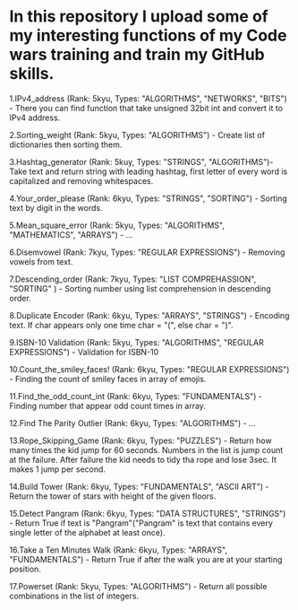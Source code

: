 # In this repository I upload some of my interesting functions of my Code wars training and train my GitHub skills.

1.IPv4_address (Rank: 5kyu, Types: "ALGORITHMS", "NETWORKS", "BITS") - 
    There you can find function that take unsigned 32bit int and convert it to IPv4 address.

2.Sorting_weight (Rank: 5kyu, Types: "ALGORITHMS") - Create list of dictionaries then sorting them.

3.Hashtag_generator (Rank: 5kuy, Types: "STRINGS", "ALGORITHMS")- Take text and return string with leading hashtag,
first letter of every word is capitalized and removing whitespaces.

4.Your_order_please (Rank: 6kyu, Types: "STRINGS", "SORTING") - Sorting text by digit in the words.

5.Mean_square_error (Rank: 5kyu, Types: "ALGORITHMS", "MATHEMATICS", "ARRAYS") - ...

6.Disemvowel (Rank: 7kyu, Types: "REGULAR EXPRESSIONS") - Removing vowels from text.

7.Descending_order (Rank: 7kyu, Types: "LIST COMPREHASSION", "SORTING" ) -
    Sorting number using list comprehension in descending order.

8.Duplicate Encoder (Rank: 6kyu, Types: "ARRAYS", "STRINGS") - 
    Encoding text. If char appears only one time char = "(", else char = ")".

9.ISBN-10 Validation (Rank: 5kyu, Types: "ALGORITHMS", "REGULAR EXPRESSIONS") - Validation for ISBN-10

10.Count_the_smiley_faces! (Rank: 6kyu, Types: "REGULAR EXPRESSIONS") - 
    Finding the count of smiley faces in array of emojis.

11.Find_the_odd_count_int (Rank: 6kyu, Types: "FUNDAMENTALS") - Finding number that appear odd count times in array.

12.Find The Parity Outlier (Rank: 6kyu, Types: "ALGORITHMS") - ...

13.Rope_Skipping_Game (Rank: 6kyu, Types: "PUZZLES") - Return how many times the kid jump for 60 seconds.
    Numbers in the list is jump count at the failure. After failure the kid needs to tidy tha rope and lose 3sec.
    It makes 1 jump per second.

14.Build Tower (Rank: 6kyu, Types: "FUNDAMENTALS", "ASCII ART") - Return the tower of stars with height of the given floors.

15.Detect Pangram (Rank: 6kyu, Types: "DATA STRUCTURES", "STRINGS") - Return True if text is 
    "Pangram"("Pangram" is text that contains every single letter of the alphabet at least once).

16.Take a Ten Minutes Walk (Rank: 6kyu, Types: "ARRAYS", "FUNDAMENTALS") - 
    Return True if after the walk you are at your starting position.

17.Powerset (Rank: 5kyu, Types: "ALGORITHMS") - Return all possible combinations in the list of integers.



